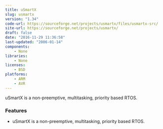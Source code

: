 ```yaml
---
title: uSmartX
slug: usmartx
version: "1.34"
code-url: https://sourceforge.net/projects/usmartx/files/usmartx-src/
site-url: https://sourceforge.net/projects/usmartx/
draft: false
date: "2016-11-29 11:36:58"
last-updated: "2006-01-14"
components:
    - None
libraries:
    - None
licenses:
    - BSD
platforms:
    - ARM
    - AVR
---
```

uSmartX is a non-preemptive, multitasking, priority based RTOS.

<!--more-->

### Features

- uSmartX is a non-preemptive, multitasking, priority based RTOS.

<!--github-projects-->